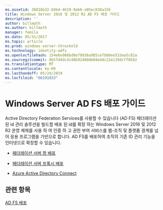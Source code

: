 ```yaml
---
ms.assetid: 38816b32-84bd-4b19-9ab8-a05ec838a156
title: Windows Server 2016 및 2012 R2 AD FS 배포 가이드
description: ''
author: billmath
ms.author: billmath
manager: femila
ms.date: 05/31/2017
ms.topic: article
ms.prod: windows-server-threshold
ms.technology: identity-adfs
ms.openlocfilehash: 154e6e986bd0e78936a985ce7b80ee533ea5c82a
ms.sourcegitcommit: 0b5fd4dc4148b92480db04e4dc22e139dcff8582
ms.translationtype: MT
ms.contentlocale: ko-KR
ms.lasthandoff: 05/24/2019
ms.locfileid: "66191833"
---
```

# <a name="windows-server-ad-fs-deployment-guide"></a>Windows Server AD FS 배포 가이드


Active Directory Federation Services를 사용할 수 있습니다 \(AD FS\) 페더레이션된 id 관리 솔루션을 빌드할 배포 된 id를 확장 하는 Windows Server 2016 및 2012 R2 운영 체제를 사용 하 여 인증 하 고 권한 부여 서비스를 웹\-조직 및 플랫폼 경계를 넘어 응용 프로그램을 기반으로 합니다. AD FS를 배포하여 조직의 기존 ID 관리 기능을 인터넷으로 확장할 수 있습니다.  
  
-   [페더레이션 서버 팜 배포](Deploying-a-Federation-Server-Farm.md)  
  
-   [페더레이션 서버 프록시 배포](Deploying-Federation-Server-Proxies.md)  
  
-   [Azure Active Directory Connect](Azure-Active-Directory-Connect.md)  
  
## <a name="see-also"></a>관련 항목  
[AD FS 배포](../../ad-fs/AD-FS-Deployment.md)  

  


